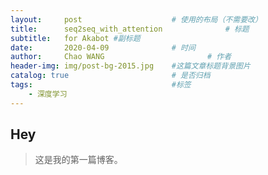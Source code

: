```yaml
---
layout:     post   				    # 使用的布局（不需要改）
title:      seq2seq_with_attention 				# 标题 
subtitle:   for Akabot #副标题
date:       2020-04-09 				# 时间
author:     Chao WANG 						# 作者
header-img: img/post-bg-2015.jpg 	#这篇文章标题背景图片
catalog: true 						# 是否归档
tags:								#标签
    - 深度学习
---
```


## Hey
>这是我的第一篇博客。
